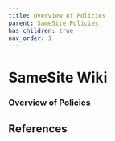 ```yaml
---
title: Overview of Policies
parent: SameSite Policies
has_children: true
nav_order: 1
---
```


# SameSite Wiki


### Overview of Policies


## References